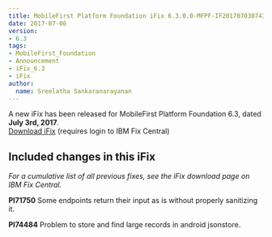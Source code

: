 ```yaml
---
title: MobileFirst Platform Foundation iFix 6.3.0.0-MFPF-IF201707030743 released
date: 2017-07-06
version:
- 6.3
tags:
- MobileFirst_Foundation
- Announcement
- iFix_6.3
- iFix
author:
  name: Sreelatha Sankaranarayanan
---
```

A new iFix has been released for MobileFirst Platform Foundation 6.3,  dated **July 3rd, 2017**.  
[Download iFix](http://www.ibm.com/support/fixcentral/swg/quickorder?parent=ibm%7EOther%2Bsoftware&product=ibm/Other+software/IBM+MobileFirst+Platform+Foundation&release=6.3.0.0&platform=All&function=all&source=fc) (requires login to IBM Fix Central)

## Included changes in this iFix
*For a cumulative list of all previous fixes, see the iFix download page on IBM Fix Central.*

**PI71750** Some endpoints return their input as is without properly sanitizing it.

**PI74484** Problem to store and find large records in android jsonstore.
